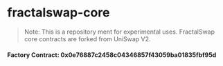 # fractalswap-core

> Note: This is a repository ment for experimental uses. FractalSwap core contracts are forked from UniSwap V2.

#### Factory Contract: 0x0e76887c2458c04346857f43059ba01835fbf95d

